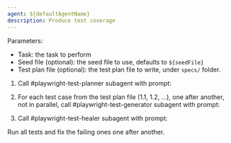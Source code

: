 ```yaml
---
agent: ${defaultAgentName}
description: Produce test coverage
---
```


Parameters:
- Task: the task to perform
- Seed file (optional): the seed file to use, defaults to `${seedFile}`
- Test plan file (optional): the test plan file to write, under `specs/` folder.

1. Call #playwright-test-planner subagent with prompt:

<plan>
  <task-text><!-- the task --></task-text>
  <seed-file><!-- path to seed file --></seed-file>
  <plan-file><!-- path to test plan file to generate --></plan-file>
</plan>

2. For each test case from the test plan file (1.1, 1.2, ...), one after another, not in parallel, call #playwright-test-generator subagent with prompt:

<generate>
  <test-suite><!-- Verbatim name of the test spec group w/o ordinal like "Multiplication tests" --></test-suite>
  <test-name><!-- Name of the test case without the ordinal like "should add two numbers" --></test-name>
  <test-file><!-- Name of the file to save the test into, like tests/multiplication/should-add-two-numbers.spec.ts --></test-file>
  <seed-file><!-- Seed file path from test plan --></seed-file>
  <body><!-- Test case content including steps and expectations --></body>
</generate>

3. Call #playwright-test-healer subagent with prompt:

<heal>Run all tests and fix the failing ones one after another.</heal>
